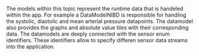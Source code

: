 The models within this topic represent the runtime data that is handeled within the app. For example a DataModelNIBD is responsible for handling the systolic, diastolic and mean arterial pressure datapoints.
The datamodel also provides the graphs and absolute value tiles with their corresponding data. The datamodels are deeply connected with the sensor enum identifiers. These identifiers allow to specify differen sensor data streams into the application.
